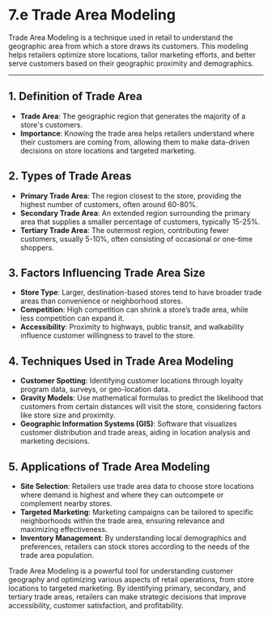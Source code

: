 # 7.e Trade Area Modeling

Trade Area Modeling is a technique used in retail to understand the geographic area from which a store draws its customers. This modeling helps retailers optimize store locations, tailor marketing efforts, and better serve customers based on their geographic proximity and demographics.

---

## 1. **Definition of Trade Area**
   - **Trade Area**: The geographic region that generates the majority of a store's customers.
   - **Importance**: Knowing the trade area helps retailers understand where their customers are coming from, allowing them to make data-driven decisions on store locations and targeted marketing.

## 2. **Types of Trade Areas**
   - **Primary Trade Area**: The region closest to the store, providing the highest number of customers, often around 60-80%.
   - **Secondary Trade Area**: An extended region surrounding the primary area that supplies a smaller percentage of customers, typically 15-25%.
   - **Tertiary Trade Area**: The outermost region, contributing fewer customers, usually 5-10%, often consisting of occasional or one-time shoppers.

## 3. **Factors Influencing Trade Area Size**
   - **Store Type**: Larger, destination-based stores tend to have broader trade areas than convenience or neighborhood stores.
   - **Competition**: High competition can shrink a store’s trade area, while less competition can expand it.
   - **Accessibility**: Proximity to highways, public transit, and walkability influence customer willingness to travel to the store.

## 4. **Techniques Used in Trade Area Modeling**
   - **Customer Spotting**: Identifying customer locations through loyalty program data, surveys, or geo-location data.
   - **Gravity Models**: Use mathematical formulas to predict the likelihood that customers from certain distances will visit the store, considering factors like store size and proximity.
   - **Geographic Information Systems (GIS)**: Software that visualizes customer distribution and trade areas, aiding in location analysis and marketing decisions.

## 5. **Applications of Trade Area Modeling**
   - **Site Selection**: Retailers use trade area data to choose store locations where demand is highest and where they can outcompete or complement nearby stores.
   - **Targeted Marketing**: Marketing campaigns can be tailored to specific neighborhoods within the trade area, ensuring relevance and maximizing effectiveness.
   - **Inventory Management**: By understanding local demographics and preferences, retailers can stock stores according to the needs of the trade area population.

Trade Area Modeling is a powerful tool for understanding customer geography and optimizing various aspects of retail operations, from store locations to targeted marketing. By identifying primary, secondary, and tertiary trade areas, retailers can make strategic decisions that improve accessibility, customer satisfaction, and profitability.

